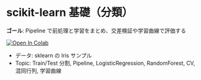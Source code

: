 
# scikit-learn 基礎（分類）
**ゴール**: Pipeline で前処理と学習をまとめ、交差検証や学習曲線で評価する

[![Open In Colab](https://colab.research.google.com/assets/colab-badge.svg)](
https://colab.research.google.com/github/YourOrg/YourRepo/blob/main/notebooks/30_sklearn/intro_sklearn.ipynb)

- データ: sklearn の Iris サンプル
- Topic: Train/Test 分割, Pipeline, LogisticRegression, RandomForest, CV, 混同行列, 学習曲線
